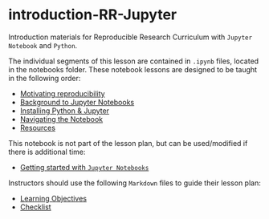 # introduction-RR-Jupyter
Introduction materials for Reproducible Research Curriculum with `Jupyter Notebook` and `Python`.

The individual segments of this lesson are contained in `.ipynb` files, located in the notebooks folder. These notebook lessons are designed to be taught in the following order:
- [Motivating reproducibility](https://github.com/Reproducible-Science-Curriculum/introduction-RR-Jupyter/blob/master/notebooks/Intro-to-reproducible-research.ipynb)
- [Background to Jupyter Notebooks](https://github.com/Reproducible-Science-Curriculum/introduction-RR-Jupyter/blob/master/notebooks/Jupyter_Intro_Background.ipynb)
- [Installing Python & Jupyter](https://github.com/Reproducible-Science-Curriculum/introduction-RR-Jupyter/blob/master/notebooks/Installation.ipynb)
- [Navigating the Notebook](https://github.com/Reproducible-Science-Curriculum/introduction-RR-Jupyter/blob/master/notebooks/Navigating%20the%20notebook%20-%20instructor%20script.ipynb)
- [Resources](https://github.com/Reproducible-Science-Curriculumintroduction-RR-Jupyter/blob/master/Resources.ipynb)

This notebook is not part of the lesson plan, but can be used/modified if there is additional time:
- [Getting started with `Jupyter Notebooks`](https://github.com/Reproducible-Science-Curriculum/introduction-RR-Jupyter/blob/master/getting_started_with_jupyter_notebooks.ipynb)

Instructors should use the following `Markdown` files to guide their lesson plan:
- [Learning Objectives](https://github.com/Reproducible-Science-Curriculum/introduction-RR-Jupyter/blob/master/learningObjectives.md)
- [Checklist](https://github.com/Reproducible-Science-Curriculum/introduction-RR-Jupyter/blob/master/Intro-checklist.md)
